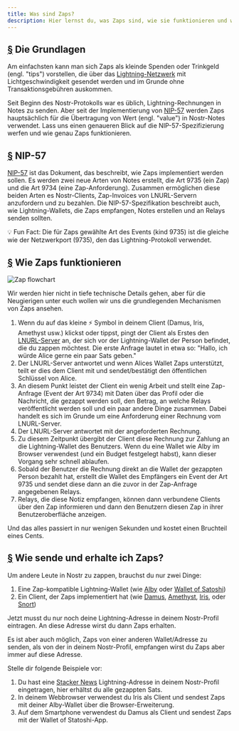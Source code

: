 ```yaml
---
title: Was sind Zaps?
description: Hier lernst du, was Zaps sind, wie sie funktionieren und was du brauchst, um sie in deinem Nostr-Client zu nutzen.
---
```


## [§](#the-basics) Die Grundlagen

Am einfachsten kann man sich Zaps als kleinde Spenden oder Trinkgeld (engl. "tips") vorstellen, die über das [Lightning-Netzwerk](https://www.investopedia.com/terms/l/lightning-network.asp) mit Lichtgeschwindigkeit gesendet werden und im Grunde ohne Transaktionsgebühren auskommen.

Seit Beginn des Nostr-Protokolls war es üblich, Lightning-Rechnungen in Notes zu senden. Aber seit der Implementierung von [NIP-57](https://github.com/nostr-protocol/nips/blob/master/57.md) werden Zaps hauptsächlich für die Übertragung von Wert (engl. "value") in Nostr-Notes verwendet. Lass uns einen genaueren Blick auf die NIP-57-Spezifizierung werfen und wie genau Zaps funktionieren.

## [§](#nip-57) NIP-57

[NIP-57](https://github.com/nostr-protocol/nips/blob/master/57.md) ist das Dokument, das beschreibt, wie Zaps implementiert werden sollen. Es werden zwei neue Arten von Notes erstellt, die Art 9735 (ein Zap) und die Art 9734 (eine Zap-Anforderung). Zusammen ermöglichen diese beiden Arten es Nostr-Clients, Zap-Invoices von LNURL-Servern anzufordern und zu bezahlen. Die NIP-57-Spezifikation beschreibt auch, wie Lightning-Wallets, die Zaps empfangen, Notes erstellen und an Relays senden sollten.

💡 Fun Fact: Die für Zaps gewählte Art des Events (kind 9735) ist die gleiche wie der Netzwerkport (9735), den das Lightning-Protokoll verwendet.

## [§](#how-zaps-work) Wie Zaps funktionieren

![Zap flowchart](/images/zap-flow.webp)

Wir werden hier nicht in tiefe technische Details gehen, aber für die Neugierigen unter euch wollen wir uns die grundlegenden Mechanismen von Zaps ansehen.

1. Wenn du auf das kleine ⚡ Symbol in deinem Client (Damus, Iris, Amethyst usw.) klickst oder tippst, pingt der Client als Erstes den [LNURL-Server](https://thebitcoinmanual.com/articles/what-is-ln-url-and-how-does-it-work/) an, der sich vor der Lightning-Wallet der Person befindet, die du zappen möchtest. Die erste Anfrage lautet in etwa so: "Hallo, ich würde Alice gerne ein paar Sats geben."
1. Der LNURL-Server antwortet und wenn Alices Wallet Zaps unterstützt, teilt er dies dem Client mit und sendet/bestätigt den öffentlichen Schlüssel von Alice.
1. An diesem Punkt leistet der Client ein wenig Arbeit und stellt eine Zap-Anfrage (Event der Art 9734) mit Daten über das Profil oder die Nachricht, die gezappt werden soll, den Betrag, an welche Relays veröffentlicht werden soll und ein paar andere Dinge zusammen. Dabei handelt es sich im Grunde um eine Anforderung einer Rechnung vom LNURL-Server.
1. Der LNURL-Server antwortet mit der angeforderten Rechnung.
1. Zu diesem Zeitpunkt übergibt der Client diese Rechnung zur Zahlung an die Lightning-Wallet des Benutzers. Wenn du eine Wallet wie Alby im Browser verwendest (und ein Budget festgelegt habst), kann dieser Vorgang sehr schnell ablaufen.
1. Sobald der Benutzer die Rechnung direkt an die Wallet der gezappten Person bezahlt hat, erstellt die Wallet des Empfängers ein Event der Art 9735 und sendet diese dann an die zuvor in der Zap-Anfrage angegebenen Relays.
1. Relays, die diese Notiz empfangen, können dann verbundene Clients über den Zap informieren und dann den Benutzern diesen Zap in ihrer Benutzeroberfläche anzeigen.

Und das alles passiert in nur wenigen Sekunden und kostet einen Bruchteil eines Cents.

## [§](#how-to-send-and-receive) Wie sende und erhalte ich Zaps?

Um andere Leute in Nostr zu zappen, brauchst du nur zwei Dinge:

1. Eine Zap-kompatible Lightning-Wallet (wie [Alby](https://getalby.com/) oder [Wallet of Satoshi](https://www.walletofsatoshi.com/))
1. Ein Client, der Zaps implementiert hat (wie [Damus](/de/guides/damus), [Amethyst](/de/guides/amethyst), [Iris](/de/guides/iris), oder [Snort](https://snort.social))

Jetzt musst du nur noch deine Lightning-Adresse in deinem Nostr-Profil eintragen. An diese Adresse wirst du dann Zaps erhalten.

Es ist aber auch möglich, Zaps von einer anderen Wallet/Adresse zu senden, als von der in deinem Nostr-Profil, empfangen wirst du Zaps aber immer auf diese Adresse.

Stelle dir folgende Beispiele vor:

1. Du hast eine [Stacker News](https://stacker.news/) Lightning-Adresse in deinem Nostr-Profil eingetragen, hier erhältst du alle gezappten Sats.
1. In deinem Webbrowser verwendest du Iris als Client und sendest Zaps mit deiner Alby-Wallet über die Browser-Erweiterung.
1. Auf dem Smartphone verwendest du Damus als Client und sendest Zaps mit der Wallet of Statoshi-App.
